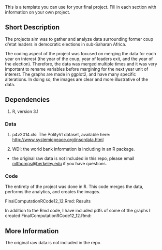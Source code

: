 This is a template you can use for your final project. Fill in each section with information on your own project.

## Short Description

The projects aim was to gather and analyze data surrounding former coup d'etat leaders in democratic elections in sub-Saharan Africa. 

The coding aspect of the project was focused on merging the data  for each year on interest (the year of the coup, year of leaders exit, and the year of the election). Therefore, the data was merged multiple times and it was very important to rename variables before margining for the next year unit of interest. The graphs are made in ggplot2, and have many specific alterations. In doing so, the images are clear and more illustrative of the data. 

## Dependencies

1. R, version 3.1

### Data

1. p4v2014.xls: The PolityVI dataset, available here: http://www.systemicpeace.org/inscrdata.html

2. WDI: the world bank information is including in an R package.

* the original raw data is not included in this repo, please email mlthomps@berkeley.edu if you have questions.

### Code 

The entirety of the project was done in R. This code merges the data, performs the analytics, and creates the images.

FinalComputationRCode12_12.Rmd: 
Results

In addition to the Rmd code, I have included pdfs of some of the graphs I created
FinalComputationRCode12_12.Rmd: 
## More Information
The original raw data is not included in the repo.
